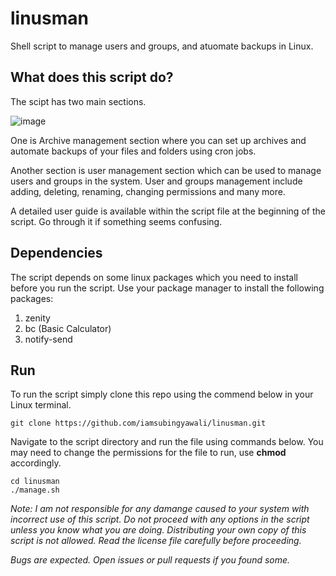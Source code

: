 # linusman
Shell script to manage users and groups, and atuomate backups in Linux. 

## What does this script do?

The scipt has two main sections. 

![image](https://user-images.githubusercontent.com/45819206/119443791-ec522200-bd49-11eb-9712-06f076d5a38e.png)

One is Archive management section where you can set up archives and automate backups of your files and folders using cron jobs. 

Another section is user management section which can be used to manage users and groups in the system. User and groups management include adding, deleting, renaming, changing permissions and many more.

A detailed user guide is available within the script file at the beginning of the script. Go through it if something seems confusing.

## Dependencies

The script depends on some linux packages which you need to install before you run the script. Use your package manager to install the following packages:

1. zenity
2. bc (Basic Calculator)
3. notify-send

## Run

To run the script simply clone this repo using the commend below in your Linux terminal.

```
git clone https://github.com/iamsubingyawali/linusman.git
```

Navigate to the script directory and run the file using commands below. You may need to change the permissions for the file to run, use **chmod** accordingly.

```
cd linusman
./manage.sh
```

_Note: I am not responsible for any damange caused to your system with incorrect use of this script. Do not proceed with any options in the script unless you know what you are doing. Distributing your own copy of this script is not allowed. Read the license file carefully before proceeding._

_Bugs are expected. Open issues or pull requests if you found some._
